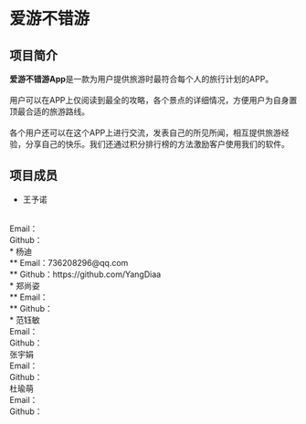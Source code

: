 爱游不错游
===
## 项目简介
**爱游不错游App**是一款为用户提供旅游时最符合每个人的旅行计划的APP。
<br>
<br>
用户可以在APP上仅阅读到最全的攻略，各个景点的详细情况，方便用户为自身置顶最合适的旅游路线。
<br>
<br>
各个用户还可以在这个APP上进行交流，发表自己的所见所闻，相互提供旅游经验，分享自己的快乐。我们还通过积分排行榜的方法激励客户使用我们的软件。
## 项目成员
* 王予诺
<br>
 Email：
 <br>
 Github：
 <br>
* 杨迪
<br>
 ** Email：736208296@qq.com
 <br>
 ** Github：https://github.com/YangDiaa
 <br>
* 郑尚姿
<br>
** Email：
 <br>
 ** Github：
 <br>
* 范钰敏
<br>
 Email：
 <br>
 Github：
 <br>
张宇娟
<br>
 Email：
 <br>
 Github：
 <br>
杜瑜萌
<br>
 Email：
 <br>
Github：
